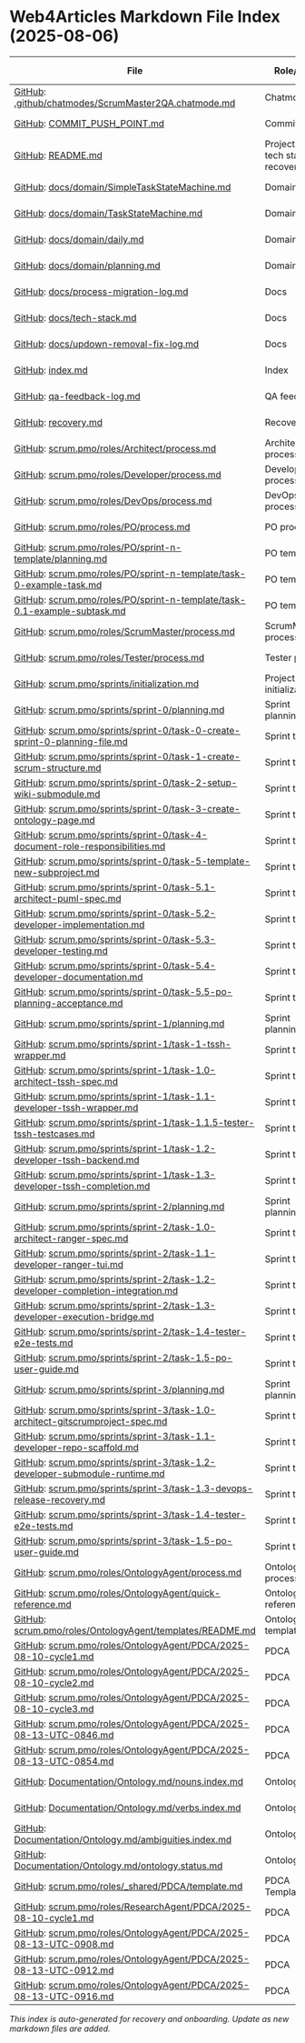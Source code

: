 # Web4Articles Markdown File Index (2025-08-06)

| File | Role/Type | Last Modified |
|------|-----------|--------------|
| [GitHub](https://github.com/Cerulean-Circle-GmbH/Web4Articles/blob/feature/ontology-agent/.github/chatmodes/ScrumMaster2QA.chatmode.md): [.github/chatmodes/ScrumMaster2QA.chatmode.md](.github/chatmodes/ScrumMaster2QA.chatmode.md) | Chatmode | 2025-08-06 |
| [GitHub](https://github.com/Cerulean-Circle-GmbH/Web4Articles/blob/feature/ontology-agent/COMMIT_PUSH_POINT.md): [COMMIT_PUSH_POINT.md](COMMIT_PUSH_POINT.md) | Commit guide | 2025-08-06 |
| [GitHub](https://github.com/Cerulean-Circle-GmbH/Web4Articles/blob/feature/ontology-agent/README.md): [README.md](README.md) | Project root, tech stack, recovery | 2025-08-06 |
| [GitHub](https://github.com/Cerulean-Circle-GmbH/Web4Articles/blob/feature/ontology-agent/docs/domain/SimpleTaskStateMachine.md): [docs/domain/SimpleTaskStateMachine.md](docs/domain/SimpleTaskStateMachine.md) | Domain doc | 2025-08-06 |
| [GitHub](https://github.com/Cerulean-Circle-GmbH/Web4Articles/blob/feature/ontology-agent/docs/domain/TaskStateMachine.md): [docs/domain/TaskStateMachine.md](docs/domain/TaskStateMachine.md) | Domain doc | 2025-08-06 |
| [GitHub](https://github.com/Cerulean-Circle-GmbH/Web4Articles/blob/feature/ontology-agent/docs/domain/daily.md): [docs/domain/daily.md](docs/domain/daily.md) | Domain doc | 2025-08-06 |
| [GitHub](https://github.com/Cerulean-Circle-GmbH/Web4Articles/blob/feature/ontology-agent/docs/domain/planning.md): [docs/domain/planning.md](docs/domain/planning.md) | Domain doc | 2025-08-06 |
| [GitHub](https://github.com/Cerulean-Circle-GmbH/Web4Articles/blob/feature/ontology-agent/docs/process-migration-log.md): [docs/process-migration-log.md](docs/process-migration-log.md) | Docs | 2025-08-06 |
| [GitHub](https://github.com/Cerulean-Circle-GmbH/Web4Articles/blob/feature/ontology-agent/docs/tech-stack.md): [docs/tech-stack.md](docs/tech-stack.md) | Docs | 2025-08-06 |
| [GitHub](https://github.com/Cerulean-Circle-GmbH/Web4Articles/blob/feature/ontology-agent/docs/updown-removal-fix-log.md): [docs/updown-removal-fix-log.md](docs/updown-removal-fix-log.md) | Docs | 2025-08-06 |
| [GitHub](https://github.com/Cerulean-Circle-GmbH/Web4Articles/blob/feature/ontology-agent/index.md): [index.md](index.md) | Index | 2025-08-06 |
| [GitHub](https://github.com/Cerulean-Circle-GmbH/Web4Articles/blob/feature/ontology-agent/qa-feedback-log.md): [qa-feedback-log.md](qa-feedback-log.md) | QA feedback | 2025-08-06 |
| [GitHub](https://github.com/Cerulean-Circle-GmbH/Web4Articles/blob/feature/ontology-agent/recovery.md): [recovery.md](recovery.md) | Recovery log | 2025-08-06 |
| [GitHub](https://github.com/Cerulean-Circle-GmbH/Web4Articles/blob/feature/ontology-agent/scrum.pmo/roles/Architect/process.md): [scrum.pmo/roles/Architect/process.md](scrum.pmo/roles/Architect/process.md) | Architect process | 2025-08-06 |
| [GitHub](https://github.com/Cerulean-Circle-GmbH/Web4Articles/blob/feature/ontology-agent/scrum.pmo/roles/Developer/process.md): [scrum.pmo/roles/Developer/process.md](scrum.pmo/roles/Developer/process.md) | Developer process | 2025-08-06 |
| [GitHub](https://github.com/Cerulean-Circle-GmbH/Web4Articles/blob/feature/ontology-agent/scrum.pmo/roles/DevOps/process.md): [scrum.pmo/roles/DevOps/process.md](scrum.pmo/roles/DevOps/process.md) | DevOps process | 2025-08-06 |
| [GitHub](https://github.com/Cerulean-Circle-GmbH/Web4Articles/blob/feature/ontology-agent/scrum.pmo/roles/PO/process.md): [scrum.pmo/roles/PO/process.md](scrum.pmo/roles/PO/process.md) | PO process | 2025-08-06 |
| [GitHub](https://github.com/Cerulean-Circle-GmbH/Web4Articles/blob/feature/ontology-agent/scrum.pmo/roles/PO/sprint-n-template/planning.md): [scrum.pmo/roles/PO/sprint-n-template/planning.md](scrum.pmo/roles/PO/sprint-n-template/planning.md) | PO template | 2025-08-06 |
| [GitHub](https://github.com/Cerulean-Circle-GmbH/Web4Articles/blob/feature/ontology-agent/scrum.pmo/roles/PO/sprint-n-template/task-0-example-task.md): [scrum.pmo/roles/PO/sprint-n-template/task-0-example-task.md](scrum.pmo/roles/PO/sprint-n-template/task-0-example-task.md) | PO template | 2025-08-06 |
| [GitHub](https://github.com/Cerulean-Circle-GmbH/Web4Articles/blob/feature/ontology-agent/scrum.pmo/roles/PO/sprint-n-template/task-0.1-example-subtask.md): [scrum.pmo/roles/PO/sprint-n-template/task-0.1-example-subtask.md](scrum.pmo/roles/PO/sprint-n-template/task-0.1-example-subtask.md) | PO template | 2025-08-06 |
| [GitHub](https://github.com/Cerulean-Circle-GmbH/Web4Articles/blob/feature/ontology-agent/scrum.pmo/roles/ScrumMaster/process.md): [scrum.pmo/roles/ScrumMaster/process.md](scrum.pmo/roles/ScrumMaster/process.md) | ScrumMaster process | 2025-08-06 |
| [GitHub](https://github.com/Cerulean-Circle-GmbH/Web4Articles/blob/feature/ontology-agent/scrum.pmo/roles/Tester/process.md): [scrum.pmo/roles/Tester/process.md](scrum.pmo/roles/Tester/process.md) | Tester process | 2025-08-06 |
| [GitHub](https://github.com/Cerulean-Circle-GmbH/Web4Articles/blob/feature/ontology-agent/scrum.pmo/sprints/initialization.md): [scrum.pmo/sprints/initialization.md](scrum.pmo/sprints/initialization.md) | Project initialization | 2025-08-06 |
| [GitHub](https://github.com/Cerulean-Circle-GmbH/Web4Articles/blob/feature/ontology-agent/scrum.pmo/sprints/sprint-0/planning.md): [scrum.pmo/sprints/sprint-0/planning.md](scrum.pmo/sprints/sprint-0/planning.md) | Sprint planning | 2025-08-06 |
| [GitHub](https://github.com/Cerulean-Circle-GmbH/Web4Articles/blob/feature/ontology-agent/scrum.pmo/sprints/sprint-0/task-0-create-sprint-0-planning-file.md): [scrum.pmo/sprints/sprint-0/task-0-create-sprint-0-planning-file.md](scrum.pmo/sprints/sprint-0/task-0-create-sprint-0-planning-file.md) | Sprint task | 2025-08-06 |
| [GitHub](https://github.com/Cerulean-Circle-GmbH/Web4Articles/blob/feature/ontology-agent/scrum.pmo/sprints/sprint-0/task-1-create-scrum-structure.md): [scrum.pmo/sprints/sprint-0/task-1-create-scrum-structure.md](scrum.pmo/sprints/sprint-0/task-1-create-scrum-structure.md) | Sprint task | 2025-08-06 |
| [GitHub](https://github.com/Cerulean-Circle-GmbH/Web4Articles/blob/feature/ontology-agent/scrum.pmo/sprints/sprint-0/task-2-setup-wiki-submodule.md): [scrum.pmo/sprints/sprint-0/task-2-setup-wiki-submodule.md](scrum.pmo/sprints/sprint-0/task-2-setup-wiki-submodule.md) | Sprint task | 2025-08-06 |
| [GitHub](https://github.com/Cerulean-Circle-GmbH/Web4Articles/blob/feature/ontology-agent/scrum.pmo/sprints/sprint-0/task-3-create-ontology-page.md): [scrum.pmo/sprints/sprint-0/task-3-create-ontology-page.md](scrum.pmo/sprints/sprint-0/task-3-create-ontology-page.md) | Sprint task | 2025-08-06 |
| [GitHub](https://github.com/Cerulean-Circle-GmbH/Web4Articles/blob/feature/ontology-agent/scrum.pmo/sprints/sprint-0/task-4-document-role-responsibilities.md): [scrum.pmo/sprints/sprint-0/task-4-document-role-responsibilities.md](scrum.pmo/sprints/sprint-0/task-4-document-role-responsibilities.md) | Sprint task | 2025-08-06 |
| [GitHub](https://github.com/Cerulean-Circle-GmbH/Web4Articles/blob/feature/ontology-agent/scrum.pmo/sprints/sprint-0/task-5-template-new-subproject.md): [scrum.pmo/sprints/sprint-0/task-5-template-new-subproject.md](scrum.pmo/sprints/sprint-0/task-5-template-new-subproject.md) | Sprint task | 2025-08-06 |
| [GitHub](https://github.com/Cerulean-Circle-GmbH/Web4Articles/blob/feature/ontology-agent/scrum.pmo/sprints/sprint-0/task-5.1-architect-puml-spec.md): [scrum.pmo/sprints/sprint-0/task-5.1-architect-puml-spec.md](scrum.pmo/sprints/sprint-0/task-5.1-architect-puml-spec.md) | Sprint task | 2025-08-06 |
| [GitHub](https://github.com/Cerulean-Circle-GmbH/Web4Articles/blob/feature/ontology-agent/scrum.pmo/sprints/sprint-0/task-5.2-developer-implementation.md): [scrum.pmo/sprints/sprint-0/task-5.2-developer-implementation.md](scrum.pmo/sprints/sprint-0/task-5.2-developer-implementation.md) | Sprint task | 2025-08-06 |
| [GitHub](https://github.com/Cerulean-Circle-GmbH/Web4Articles/blob/feature/ontology-agent/scrum.pmo/sprints/sprint-0/task-5.3-developer-testing.md): [scrum.pmo/sprints/sprint-0/task-5.3-developer-testing.md](scrum.pmo/sprints/sprint-0/task-5.3-developer-testing.md) | Sprint task | 2025-08-06 |
| [GitHub](https://github.com/Cerulean-Circle-GmbH/Web4Articles/blob/feature/ontology-agent/scrum.pmo/sprints/sprint-0/task-5.4-developer-documentation.md): [scrum.pmo/sprints/sprint-0/task-5.4-developer-documentation.md](scrum.pmo/sprints/sprint-0/task-5.4-developer-documentation.md) | Sprint task | 2025-08-06 |
| [GitHub](https://github.com/Cerulean-Circle-GmbH/Web4Articles/blob/feature/ontology-agent/scrum.pmo/sprints/sprint-0/task-5.5-po-planning-acceptance.md): [scrum.pmo/sprints/sprint-0/task-5.5-po-planning-acceptance.md](scrum.pmo/sprints/sprint-0/task-5.5-po-planning-acceptance.md) | Sprint task | 2025-08-06 |
| [GitHub](https://github.com/Cerulean-Circle-GmbH/Web4Articles/blob/feature/ontology-agent/scrum.pmo/sprints/sprint-1/planning.md): [scrum.pmo/sprints/sprint-1/planning.md](scrum.pmo/sprints/sprint-1/planning.md) | Sprint planning | 2025-08-06 |
| [GitHub](https://github.com/Cerulean-Circle-GmbH/Web4Articles/blob/feature/ontology-agent/scrum.pmo/sprints/sprint-1/task-1-tssh-wrapper.md): [scrum.pmo/sprints/sprint-1/task-1-tssh-wrapper.md](scrum.pmo/sprints/sprint-1/task-1-tssh-wrapper.md) | Sprint task | 2025-08-06 |
| [GitHub](https://github.com/Cerulean-Circle-GmbH/Web4Articles/blob/feature/ontology-agent/scrum.pmo/sprints/sprint-1/task-1.0-architect-tssh-spec.md): [scrum.pmo/sprints/sprint-1/task-1.0-architect-tssh-spec.md](scrum.pmo/sprints/sprint-1/task-1.0-architect-tssh-spec.md) | Sprint task | 2025-08-06 |
| [GitHub](https://github.com/Cerulean-Circle-GmbH/Web4Articles/blob/feature/ontology-agent/scrum.pmo/sprints/sprint-1/task-1.1-developer-tssh-wrapper.md): [scrum.pmo/sprints/sprint-1/task-1.1-developer-tssh-wrapper.md](scrum.pmo/sprints/sprint-1/task-1.1-developer-tssh-wrapper.md) | Sprint task | 2025-08-06 |
| [GitHub](https://github.com/Cerulean-Circle-GmbH/Web4Articles/blob/feature/ontology-agent/scrum.pmo/sprints/sprint-1/task-1.1.5-tester-tssh-testcases.md): [scrum.pmo/sprints/sprint-1/task-1.1.5-tester-tssh-testcases.md](scrum.pmo/sprints/sprint-1/task-1.1.5-tester-tssh-testcases.md) | Sprint task | 2025-08-06 |
| [GitHub](https://github.com/Cerulean-Circle-GmbH/Web4Articles/blob/feature/ontology-agent/scrum.pmo/sprints/sprint-1/task-1.2-developer-tssh-backend.md): [scrum.pmo/sprints/sprint-1/task-1.2-developer-tssh-backend.md](scrum.pmo/sprints/sprint-1/task-1.2-developer-tssh-backend.md) | Sprint task | 2025-08-06 |
| [GitHub](https://github.com/Cerulean-Circle-GmbH/Web4Articles/blob/feature/ontology-agent/scrum.pmo/sprints/sprint-1/task-1.3-developer-tssh-completion.md): [scrum.pmo/sprints/sprint-1/task-1.3-developer-tssh-completion.md](scrum.pmo/sprints/sprint-1/task-1.3-developer-tssh-completion.md) | Sprint task | 2025-08-06 |
| [GitHub](https://github.com/Cerulean-Circle-GmbH/Web4Articles/blob/feature/ontology-agent/scrum.pmo/sprints/sprint-2/planning.md): [scrum.pmo/sprints/sprint-2/planning.md](scrum.pmo/sprints/sprint-2/planning.md) | Sprint planning | 2025-08-08 |
| [GitHub](https://github.com/Cerulean-Circle-GmbH/Web4Articles/blob/feature/ontology-agent/scrum.pmo/sprints/sprint-2/task-1.0-architect-ranger-spec.md): [scrum.pmo/sprints/sprint-2/task-1.0-architect-ranger-spec.md](scrum.pmo/sprints/sprint-2/task-1.0-architect-ranger-spec.md) | Sprint task | 2025-08-08 |
| [GitHub](https://github.com/Cerulean-Circle-GmbH/Web4Articles/blob/feature/ontology-agent/scrum.pmo/sprints/sprint-2/task-1.1-developer-ranger-tui.md): [scrum.pmo/sprints/sprint-2/task-1.1-developer-ranger-tui.md](scrum.pmo/sprints/sprint-2/task-1.1-developer-ranger-tui.md) | Sprint task | 2025-08-08 |
| [GitHub](https://github.com/Cerulean-Circle-GmbH/Web4Articles/blob/feature/ontology-agent/scrum.pmo/sprints/sprint-2/task-1.2-developer-completion-integration.md): [scrum.pmo/sprints/sprint-2/task-1.2-developer-completion-integration.md](scrum.pmo/sprints/sprint-2/task-1.2-developer-completion-integration.md) | Sprint task | 2025-08-08 |
| [GitHub](https://github.com/Cerulean-Circle-GmbH/Web4Articles/blob/feature/ontology-agent/scrum.pmo/sprints/sprint-2/task-1.3-developer-execution-bridge.md): [scrum.pmo/sprints/sprint-2/task-1.3-developer-execution-bridge.md](scrum.pmo/sprints/sprint-2/task-1.3-developer-execution-bridge.md) | Sprint task | 2025-08-08 |
| [GitHub](https://github.com/Cerulean-Circle-GmbH/Web4Articles/blob/feature/ontology-agent/scrum.pmo/sprints/sprint-2/task-1.4-tester-e2e-tests.md): [scrum.pmo/sprints/sprint-2/task-1.4-tester-e2e-tests.md](scrum.pmo/sprints/sprint-2/task-1.4-tester-e2e-tests.md) | Sprint task | 2025-08-08 |
| [GitHub](https://github.com/Cerulean-Circle-GmbH/Web4Articles/blob/feature/ontology-agent/scrum.pmo/sprints/sprint-2/task-1.5-po-user-guide.md): [scrum.pmo/sprints/sprint-2/task-1.5-po-user-guide.md](scrum.pmo/sprints/sprint-2/task-1.5-po-user-guide.md) | Sprint task | 2025-08-08 |
| [GitHub](https://github.com/Cerulean-Circle-GmbH/Web4Articles/blob/feature/ontology-agent/scrum.pmo/sprints/sprint-3/planning.md): [scrum.pmo/sprints/sprint-3/planning.md](scrum.pmo/sprints/sprint-3/planning.md) | Sprint planning | 2025-08-08 |
| [GitHub](https://github.com/Cerulean-Circle-GmbH/Web4Articles/blob/feature/ontology-agent/scrum.pmo/sprints/sprint-3/task-1.0-architect-gitscrumproject-spec.md): [scrum.pmo/sprints/sprint-3/task-1.0-architect-gitscrumproject-spec.md](scrum.pmo/sprints/sprint-3/task-1.0-architect-gitscrumproject-spec.md) | Sprint task | 2025-08-08 |
| [GitHub](https://github.com/Cerulean-Circle-GmbH/Web4Articles/blob/feature/ontology-agent/scrum.pmo/sprints/sprint-3/task-1.1-developer-repo-scaffold.md): [scrum.pmo/sprints/sprint-3/task-1.1-developer-repo-scaffold.md](scrum.pmo/sprints/sprint-3/task-1.1-developer-repo-scaffold.md) | Sprint task | 2025-08-08 |
| [GitHub](https://github.com/Cerulean-Circle-GmbH/Web4Articles/blob/feature/ontology-agent/scrum.pmo/sprints/sprint-3/task-1.2-developer-submodule-runtime.md): [scrum.pmo/sprints/sprint-3/task-1.2-developer-submodule-runtime.md](scrum.pmo/sprints/sprint-3/task-1.2-developer-submodule-runtime.md) | Sprint task | 2025-08-08 |
| [GitHub](https://github.com/Cerulean-Circle-GmbH/Web4Articles/blob/feature/ontology-agent/scrum.pmo/sprints/sprint-3/task-1.3-devops-release-recovery.md): [scrum.pmo/sprints/sprint-3/task-1.3-devops-release-recovery.md](scrum.pmo/sprints/sprint-3/task-1.3-devops-release-recovery.md) | Sprint task | 2025-08-08 |
| [GitHub](https://github.com/Cerulean-Circle-GmbH/Web4Articles/blob/feature/ontology-agent/scrum.pmo/sprints/sprint-3/task-1.4-tester-e2e-tests.md): [scrum.pmo/sprints/sprint-3/task-1.4-tester-e2e-tests.md](scrum.pmo/sprints/sprint-3/task-1.4-tester-e2e-tests.md) | Sprint task | 2025-08-08 |
| [GitHub](https://github.com/Cerulean-Circle-GmbH/Web4Articles/blob/feature/ontology-agent/scrum.pmo/sprints/sprint-3/task-1.5-po-user-guide.md): [scrum.pmo/sprints/sprint-3/task-1.5-po-user-guide.md](scrum.pmo/sprints/sprint-3/task-1.5-po-user-guide.md) | Sprint task | 2025-08-08 |
| [GitHub](https://github.com/Cerulean-Circle-GmbH/Web4Articles/blob/feature/ontology-agent/scrum.pmo/roles/OntologyAgent/process.md): [scrum.pmo/roles/OntologyAgent/process.md](scrum.pmo/roles/OntologyAgent/process.md) | OntologyAgent process | 2025-08-10 |
| [GitHub](https://github.com/Cerulean-Circle-GmbH/Web4Articles/blob/feature/ontology-agent/scrum.pmo/roles/OntologyAgent/quick-reference.md): [scrum.pmo/roles/OntologyAgent/quick-reference.md](scrum.pmo/roles/OntologyAgent/quick-reference.md) | OntologyAgent reference | 2025-08-10 |
| [GitHub](https://github.com/Cerulean-Circle-GmbH/Web4Articles/blob/feature/ontology-agent/scrum.pmo/roles/OntologyAgent/templates/README.md): [scrum.pmo/roles/OntologyAgent/templates/README.md](scrum.pmo/roles/OntologyAgent/templates/README.md) | OntologyAgent templates | 2025-08-10 |
| [GitHub](https://github.com/Cerulean-Circle-GmbH/Web4Articles/blob/feature/ontology-agent/scrum.pmo/roles/OntologyAgent/PDCA/2025-08-10-cycle1.md): [scrum.pmo/roles/OntologyAgent/PDCA/2025-08-10-cycle1.md](scrum.pmo/roles/OntologyAgent/PDCA/2025-08-10-cycle1.md) | PDCA | 2025-08-10 |
| [GitHub](https://github.com/Cerulean-Circle-GmbH/Web4Articles/blob/feature/ontology-agent/scrum.pmo/roles/OntologyAgent/PDCA/2025-08-10-cycle2.md): [scrum.pmo/roles/OntologyAgent/PDCA/2025-08-10-cycle2.md](scrum.pmo/roles/OntologyAgent/PDCA/2025-08-10-cycle2.md) | PDCA | 2025-08-10 |
| [GitHub](https://github.com/Cerulean-Circle-GmbH/Web4Articles/blob/feature/ontology-agent/scrum.pmo/roles/OntologyAgent/PDCA/2025-08-10-cycle3.md): [scrum.pmo/roles/OntologyAgent/PDCA/2025-08-10-cycle3.md](scrum.pmo/roles/OntologyAgent/PDCA/2025-08-10-cycle3.md) | PDCA | 2025-08-10 |
| [GitHub](https://github.com/Cerulean-Circle-GmbH/Web4Articles/blob/feature/ontology-agent/scrum.pmo/roles/OntologyAgent/PDCA/2025-08-13-UTC-0846.md): [scrum.pmo/roles/OntologyAgent/PDCA/2025-08-13-UTC-0846.md](scrum.pmo/roles/OntologyAgent/PDCA/2025-08-13-UTC-0846.md) | PDCA | 2025-08-13 |
| [GitHub](https://github.com/Cerulean-Circle-GmbH/Web4Articles/blob/feature/ontology-agent/scrum.pmo/roles/OntologyAgent/PDCA/2025-08-13-UTC-0854.md): [scrum.pmo/roles/OntologyAgent/PDCA/2025-08-13-UTC-0854.md](scrum.pmo/roles/OntologyAgent/PDCA/2025-08-13-UTC-0854.md) | PDCA | 2025-08-13 |
| [GitHub](https://github.com/Cerulean-Circle-GmbH/Web4Articles/blob/feature/ontology-agent/Documentation/Ontology.md/nouns.index.md): [Documentation/Ontology.md/nouns.index.md](Documentation/Ontology.md/nouns.index.md) | Ontology | 2025-08-10 |
| [GitHub](https://github.com/Cerulean-Circle-GmbH/Web4Articles/blob/feature/ontology-agent/Documentation/Ontology.md/verbs.index.md): [Documentation/Ontology.md/verbs.index.md](Documentation/Ontology.md/verbs.index.md) | Ontology | 2025-08-10 |
| [GitHub](https://github.com/Cerulean-Circle-GmbH/Web4Articles/blob/feature/ontology-agent/Documentation/Ontology.md/ambiguities.index.md): [Documentation/Ontology.md/ambiguities.index.md](Documentation/Ontology.md/ambiguities.index.md) | Ontology | 2025-08-10 |
| [GitHub](https://github.com/Cerulean-Circle-GmbH/Web4Articles/blob/feature/ontology-agent/Documentation/Ontology.md/ontology.status.md): [Documentation/Ontology.md/ontology.status.md](Documentation/Ontology.md/ontology.status.md) | Ontology | 2025-08-10 |
| [GitHub](https://github.com/Cerulean-Circle-GmbH/Web4Articles/blob/feature/ontology-agent/scrum.pmo/roles/_shared/PDCA/template.md): [scrum.pmo/roles/_shared/PDCA/template.md](scrum.pmo/roles/_shared/PDCA/template.md) | PDCA Template | 2025-08-10 |
| [GitHub](https://github.com/Cerulean-Circle-GmbH/Web4Articles/blob/feature/ontology-agent/scrum.pmo/roles/ResearchAgent/PDCA/2025-08-10-cycle1.md): [scrum.pmo/roles/ResearchAgent/PDCA/2025-08-10-cycle1.md](scrum.pmo/roles/ResearchAgent/PDCA/2025-08-10-cycle1.md) | PDCA | 2025-08-10 |
| [GitHub](https://github.com/Cerulean-Circle-GmbH/Web4Articles/blob/feature/ontology-agent/scrum.pmo/roles/OntologyAgent/PDCA/2025-08-13-UTC-0908.md): [scrum.pmo/roles/OntologyAgent/PDCA/2025-08-13-UTC-0908.md](scrum.pmo/roles/OntologyAgent/PDCA/2025-08-13-UTC-0908.md) | PDCA | 2025-08-13 |
| [GitHub](https://github.com/Cerulean-Circle-GmbH/Web4Articles/blob/feature/ontology-agent/scrum.pmo/roles/OntologyAgent/PDCA/2025-08-13-UTC-0912.md): [scrum.pmo/roles/OntologyAgent/PDCA/2025-08-13-UTC-0912.md](scrum.pmo/roles/OntologyAgent/PDCA/2025-08-13-UTC-0912.md) | PDCA | 2025-08-13 |
| [GitHub](https://github.com/Cerulean-Circle-GmbH/Web4Articles/blob/feature/ontology-agent/scrum.pmo/roles/OntologyAgent/PDCA/2025-08-13-UTC-0916.md): [scrum.pmo/roles/OntologyAgent/PDCA/2025-08-13-UTC-0916.md](scrum.pmo/roles/OntologyAgent/PDCA/2025-08-13-UTC-0916.md) | PDCA | 2025-08-13 |

*This index is auto-generated for recovery and onboarding. Update as new markdown files are added.*
